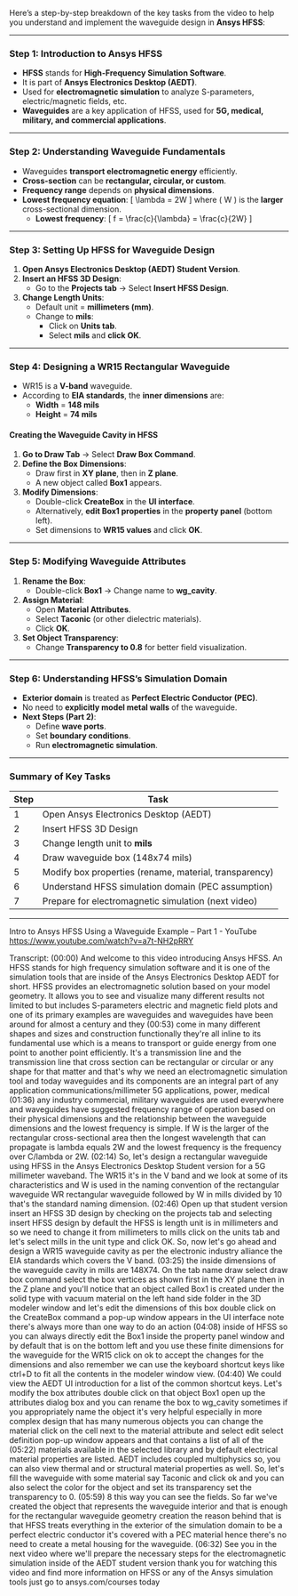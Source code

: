 Here’s a step-by-step breakdown of the key tasks from the video to help you understand and implement the waveguide design in **Ansys HFSS**:

---

### **Step 1: Introduction to Ansys HFSS**
- **HFSS** stands for **High-Frequency Simulation Software**.
- It is part of **Ansys Electronics Desktop (AEDT)**.
- Used for **electromagnetic simulation** to analyze S-parameters, electric/magnetic fields, etc.
- **Waveguides** are a key application of HFSS, used for **5G, medical, military, and commercial applications**.

---

### **Step 2: Understanding Waveguide Fundamentals**
- Waveguides **transport electromagnetic energy** efficiently.
- **Cross-section** can be **rectangular, circular, or custom**.
- **Frequency range** depends on **physical dimensions**.
- **Lowest frequency equation**:
  \[
  \lambda = 2W
  \]
  where \( W \) is the **larger** cross-sectional dimension.
  - **Lowest frequency**:
    \[
    f = \frac{c}{\lambda} = \frac{c}{2W}
    \]

---

### **Step 3: Setting Up HFSS for Waveguide Design**
1. **Open Ansys Electronics Desktop (AEDT) Student Version**.
2. **Insert an HFSS 3D Design**:
   - Go to the **Projects tab** → Select **Insert HFSS Design**.
3. **Change Length Units**:
   - Default unit = **millimeters (mm)**.
   - Change to **mils**:
     - Click on **Units tab**.
     - Select **mils** and **click OK**.

---

### **Step 4: Designing a WR15 Rectangular Waveguide**
- WR15 is a **V-band** waveguide.
- According to **EIA standards**, the **inner dimensions** are:
  - **Width** = **148 mils**
  - **Height** = **74 mils**

#### **Creating the Waveguide Cavity in HFSS**
1. **Go to Draw Tab** → Select **Draw Box Command**.
2. **Define the Box Dimensions**:
   - Draw first in **XY plane**, then in **Z plane**.
   - A new object called **Box1** appears.
3. **Modify Dimensions**:
   - Double-click **CreateBox** in the **UI interface**.
   - Alternatively, **edit Box1 properties** in the **property panel** (bottom left).
   - Set dimensions to **WR15 values** and click **OK**.

---

### **Step 5: Modifying Waveguide Attributes**
1. **Rename the Box**:
   - Double-click **Box1** → Change name to **wg_cavity**.
2. **Assign Material**:
   - Open **Material Attributes**.
   - Select **Taconic** (or other dielectric materials).
   - Click **OK**.
3. **Set Object Transparency**:
   - Change **Transparency to 0.8** for better field visualization.

---

### **Step 6: Understanding HFSS’s Simulation Domain**
- **Exterior domain** is treated as **Perfect Electric Conductor (PEC)**.
- No need to **explicitly model metal walls** of the waveguide.
- **Next Steps (Part 2)**:
  - Define **wave ports**.
  - Set **boundary conditions**.
  - Run **electromagnetic simulation**.

---

### **Summary of Key Tasks**
| **Step** | **Task** |
|----------|---------|
| 1 | Open Ansys Electronics Desktop (AEDT) |
| 2 | Insert HFSS 3D Design |
| 3 | Change length unit to **mils** |
| 4 | Draw waveguide box (148x74 mils) |
| 5 | Modify box properties (rename, material, transparency) |
| 6 | Understand HFSS simulation domain (PEC assumption) |
| 7 | Prepare for electromagnetic simulation (next video) |

---

Intro to Ansys HFSS Using a Waveguide Example – Part 1 - YouTube
https://www.youtube.com/watch?v=a7t-NH2pRRY

Transcript:
(00:00) And welcome to this video introducing Ansys HFSS. An HFSS stands for high frequency simulation software and it is one of the simulation tools that are inside of the Ansys Electronics Desktop AEDT for short. HFSS provides an electromagnetic solution based on your model geometry. It allows you to see and visualize many different results not limited to but includes S-parameters electric and magnetic field plots and one of its primary examples are waveguides and waveguides have been around for almost a century and they
(00:53) come in many different shapes and sizes and construction functionally they're all inline to its fundamental use which is a means to transport or guide energy from one point to another point efficiently. It's a transmission line and the transmission line that cross section can be rectangular or circular or any shape for that matter and that's why we need an electromagnetic simulation tool and today waveguides and its components are an integral part of any application communications/millimeter 5G applications, power, medical
(01:36) any industry commercial, military waveguides are used everywhere and waveguides have suggested frequency range of operation based on their physical dimensions and the relationship between the waveguide dimensions and the lowest frequency is simple. If W is the larger of the rectangular cross-sectional area then the longest wavelength that can propagate is lambda equals 2W and the lowest frequency is the frequency over C/lambda or 2W.
(02:14) So, let's design a rectangular waveguide using HFSS in the Ansys Electronics Desktop Student version for a 5G millimeter waveband. The WR15 it's in the V band and we look at some of its characteristics and W is used in the naming convention of the rectangular waveguide WR rectangular waveguide followed by W in mills divided by 10 that's the standard naming dimension.
(02:46) Open up that student version insert an HFSS 3D design by checking on the projects tab and selecting insert HFSS design by default the HFSS is length unit is in millimeters and so we need to change it from millimeters to mills click on the units tab and let's select mills in the unit type and click OK. So, now let's go ahead and design a WR15 waveguide cavity as per the electronic industry alliance the EIA standards which covers the V band.
(03:25) the inside dimensions of the waveguide cavity in mills are 148X74. On the tab name draw select draw box command select the box vertices as shown first in the XY plane then in the Z plane and you'll notice that an object called Box1 is created under the solid type with vacuum material on the left hand side folder in the 3D modeler window and let's edit the dimensions of this box double click on the CreateBox command a pop-up window appears in the UI interface note there's always more than one way to do an action
(04:08) inside of HFSS so you can always directly edit the Box1 inside the property panel window and by default that is on the bottom left and you use these finite dimensions for the waveguide for the WR15 click on ok to accept the changes for the dimensions and also remember we can use the keyboard shortcut keys like ctrl+D to fit all the contents in the modeler window view.
(04:40) We could view the AEDT UI introduction for a list of the common shortcut keys. Let's modify the box attributes double click on that object Box1 open up the attributes dialog box and you can rename the box to wg_cavity sometimes if you appropriately name the object it's very helpful especially in more complex design that has many numerous objects you can change the material click on the cell next to the material attribute and select edit select definition pop-up window appears and that contains a list of all of the
(05:22) materials available in the selected library and by default electrical material properties are listed. AEDT includes coupled multiphysics so, you can also view thermal and or structural material properties as well. So, let's fill the waveguide with some material say Taconic and click ok and you can also select the color for the object and set its transparency set the transparency to 0.
(05:59) 8 this way you can see the fields. So far we've created the object that represents the waveguide interior and that is enough for the rectangular waveguide geometry creation the reason behind that is that HFSS treats everything in the exterior of the simulation domain to be a perfect electric conductor it's covered with a PEC material hence there's no need to create a metal housing for the waveguide.
(06:32) See you in the next video where we'll prepare the necessary steps for the electromagnetic simulation inside of the AEDT student version thank you for watching this video and find more information on HFSS or any of the Ansys simulation tools just go to ansys.com/courses today
